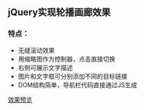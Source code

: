 ## jQuery实现轮播画廊效果

### 特点：

- 无缝滚动效果
- 用缩略图作为控制器，点击直接切换
- 右侧可展示文字描述
- 图片和文字框可分别添加不同的目标链接
- DOM结构简单，导航栏代码直接通过JS生成


[效果预览](https://shzym86.github.io/swiper-gallery/)

